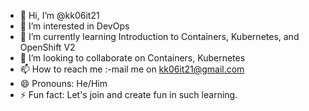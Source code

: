 - 👋 Hi, I’m @kk06it21
- 👀 I’m interested in DevOps
- 🌱 I’m currently learning Introduction to Containers, Kubernetes, and OpenShift V2
- 💞️ I’m looking to collaborate on Containers, Kubernetes
- 📫 How to reach me :-mail me on kk06it21@gmail.com
- 😄 Pronouns: He/Him
- ⚡ Fun fact: Let's join and create fun in such learning.

<!---
kk06it21/kk06it21 is a ✨ special ✨ repository because its `README.md` (this file) appears on your GitHub profile.
You can click the Preview link to take a look at your changes.
--->
